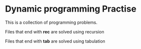 # Dynamic programming Practise
This is a collection of programming problems.

Files that end with **rec** are solved using recursion

Files that end with **tab** are solved using tabulation 